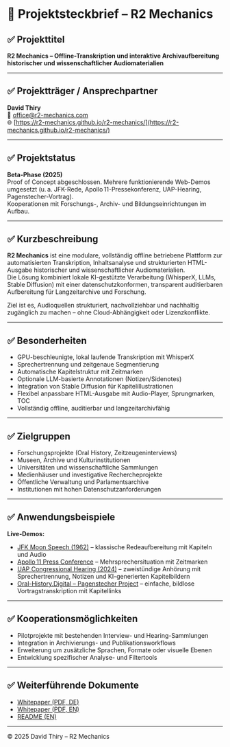 # 📜 Projektsteckbrief – R2 Mechanics

## ✅ Projekttitel
**R2 Mechanics – Offline-Transkription und interaktive Archivaufbereitung historischer und wissenschaftlicher Audiomaterialien**

---

## ✅ Projektträger / Ansprechpartner
**David Thiry**  
📧 office@r2-mechanics.com  
🌐 [https://r2-mechanics.github.io/r2-mechanics/](https://r2-mechanics.github.io/r2-mechanics/)

---

## ✅ Projektstatus
**Beta-Phase (2025)**  
Proof of Concept abgeschlossen. Mehrere funktionierende Web-Demos umgesetzt (u. a. JFK-Rede, Apollo 11-Pressekonferenz, UAP-Hearing, Pagenstecher-Vortrag).  
Kooperationen mit Forschungs-, Archiv- und Bildungseinrichtungen im Aufbau.

---

## ✅ Kurzbeschreibung
**R2 Mechanics** ist eine modulare, vollständig offline betriebene Plattform zur automatisierten Transkription, Inhaltsanalyse und strukturierten HTML-Ausgabe historischer und wissenschaftlicher Audiomaterialien.  
Die Lösung kombiniert lokale KI-gestützte Verarbeitung (WhisperX, LLMs, Stable Diffusion) mit einer datenschutzkonformen, transparent auditierbaren Aufbereitung für Langzeitarchive und Forschung.  

Ziel ist es, Audioquellen strukturiert, nachvollziehbar und nachhaltig zugänglich zu machen – ohne Cloud-Abhängigkeit oder Lizenzkonflikte.

---

## ✅ Besonderheiten
- GPU-beschleunigte, lokal laufende Transkription mit WhisperX
- Sprechertrennung und zeitgenaue Segmentierung
- Automatische Kapitelstruktur mit Zeitmarken
- Optionale LLM-basierte Annotationen (Notizen/Sidenotes)
- Integration von Stable Diffusion für Kapitelillustrationen
- Flexibel anpassbare HTML-Ausgabe mit Audio-Player, Sprungmarken, TOC
- Vollständig offline, auditierbar und langzeitarchivfähig

---

## ✅ Zielgruppen
- Forschungsprojekte (Oral History, Zeitzeugeninterviews)
- Museen, Archive und Kulturinstitutionen
- Universitäten und wissenschaftliche Sammlungen
- Medienhäuser und investigative Rechercheprojekte
- Öffentliche Verwaltung und Parlamentsarchive
- Institutionen mit hohen Datenschutzanforderungen

---

## ✅ Anwendungsbeispiele
**Live-Demos:**  
- [JFK Moon Speech (1962)](https://r2-mechanics.github.io/r2-mechanics/JFK-Moonspeech.html) – klassische Redeaufbereitung mit Kapiteln und Audio  
- [Apollo 11 Press Conference](https://r2-mechanics.github.io/r2-mechanics/demo-apollo11/apollo11.html) – Mehrsprechersituation mit Zeitmarken  
- [UAP Congressional Hearing (2024)](https://r2-mechanics.github.io/r2-mechanics/uap-hearing/uap-2024.html) – zweistündige Anhörung mit Sprechertrennung, Notizen und KI-generierten Kapitelbildern  
- [Oral-History.Digital – Pagenstecher Project](https://r2-mechanics.github.io/r2-mechanics/vortraege-de/pagenstecher-project.html) – einfache, bildlose Vortragstranskription mit Kapitellinks

---

## ✅ Kooperationsmöglichkeiten
- Pilotprojekte mit bestehenden Interview- und Hearing-Sammlungen
- Integration in Archivierungs- und Publikationsworkflows
- Erweiterung um zusätzliche Sprachen, Formate oder visuelle Ebenen
- Entwicklung spezifischer Analyse- und Filtertools

---

## ✅ Weiterführende Dokumente
- [Whitepaper (PDF, DE)](https://raw.githubusercontent.com/R2-Mechanics/r2-mechanics/main/docs/whitepaper_de.pdf)  
- [Whitepaper (PDF, EN)](https://raw.githubusercontent.com/R2-Mechanics/r2-mechanics/main/docs/whitepaper_en.pdf)  
- [README (EN)](https://github.com/R2-Mechanics/r2-mechanics/blob/main/README_EN.md)

---

© 2025 David Thiry – R2 Mechanics
